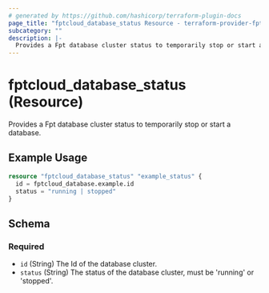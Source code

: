 ```yaml
---
# generated by https://github.com/hashicorp/terraform-plugin-docs
page_title: "fptcloud_database_status Resource - terraform-provider-fptcloud"
subcategory: ""
description: |-
  Provides a Fpt database cluster status to temporarily stop or start a database.
---
```


# fptcloud_database_status (Resource)

Provides a Fpt database cluster status to temporarily stop or start a database.

## Example Usage

```terraform
resource "fptcloud_database_status" "example_status" {
  id = fptcloud_database.example.id
  status = "running | stopped"
}
```

<!-- schema generated by tfplugindocs -->
## Schema

### Required

- `id` (String) The Id of the database cluster.
- `status` (String) The status of the database cluster, must be 'running' or 'stopped'.
